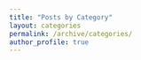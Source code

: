 ```yaml
---
title: "Posts by Category"
layout: categories
permalink: /archive/categories/
author_profile: true
---
```

